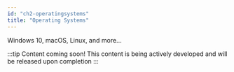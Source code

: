 ```yaml
---
id: "ch2-operatingsystems"
title: "Operating Systems"
---
```


Windows 10, macOS, Linux, and more... 

:::tip Content coming soon! 
This content is being actively developed and will be released upon completion
::: 